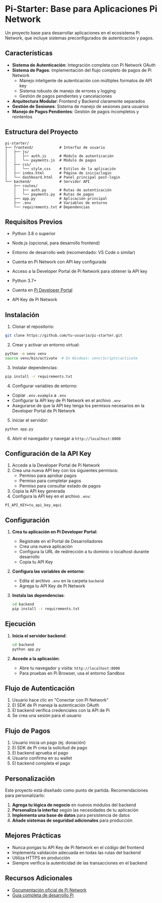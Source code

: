 # Pi-Starter: Base para Aplicaciones Pi Network

Un proyecto base para desarrollar aplicaciones en el ecosistema Pi Network, que incluye sistemas preconfigurados de autenticación y pagos.

## Características

- **Sistema de Autenticación**: Integración completa con Pi Network OAuth
- **Sistema de Pagos**: Implementación del flujo completo de pagos de Pi Network
  - Manejo inteligente de autenticación con múltiples formatos de API key
  - Sistema robusto de manejo de errores y logging
  - Gestión de pagos pendientes y cancelaciones
- **Arquitectura Modular**: Frontend y Backend claramente separados
- **Gestión de Sesiones**: Sistema de manejo de sesiones para usuarios
- **Manejo de Pagos Pendientes**: Gestión de pagos incompletos y reintentos

## Estructura del Proyecto

```
pi-starter/
├── frontend/            # Interfaz de usuario
│   ├── js/
│   │   ├── auth.js      # Módulo de autenticación
│   │   └── payments.js  # Módulo de pagos
│   ├── css/
│   │   └── style.css    # Estilos de la aplicación
│   ├── index.html       # Página de inicio/login
│   └── dashboard.html   # Panel principal post-login
└── backend/             # Servidor API
    ├── routes/
    │   ├── auth.py      # Rutas de autenticación
    │   └── payments.py  # Rutas de pagos
    ├── app.py           # Aplicación principal
    ├── .env             # Variables de entorno
    └── requirements.txt # Dependencias
```

## Requisitos Previos

- Python 3.8 o superior
- Node.js (opcional, para desarrollo frontend)
- Entorno de desarrollo web (recomendado: VS Code o similar)
- Cuenta en Pi Network con API key configurada
- Acceso a la Developer Portal de Pi Network para obtener la API key

- Python 3.7+
- Cuenta en [Pi Developer Portal](https://developers.minepi.com/)
- API Key de Pi Network

## Instalación

1. Clonar el repositorio:
```bash
git clone https://github.com/tu-usuario/pi-starter.git
```

2. Crear y activar un entorno virtual:
```bash
python -m venv venv
source venv/bin/activate  # En Windows: venv\Scripts\activate
```

3. Instalar dependencias:
```bash
pip install -r requirements.txt
```

4. Configurar variables de entorno:
- Copiar `.env.example` a `.env`
- Configurar la API key de Pi Network en el archivo `.env`
- Asegurarse de que la API key tenga los permisos necesarios en la Developer Portal de Pi Network

5. Iniciar el servidor:
```bash
python app.py
```

6. Abrir el navegador y navegar a `http://localhost:8000`

## Configuración de la API Key

1. Accede a la Developer Portal de Pi Network
2. Crea una nueva API key con los siguientes permisos:
   - Permiso para aprobar pagos
   - Permiso para completar pagos
   - Permiso para consultar estado de pagos
3. Copia la API key generada
4. Configura la API key en el archivo `.env`:
```
PI_API_KEY=tu_api_key_aqui
```

## Configuración

1. **Crea tu aplicación en Pi Developer Portal**:
   - Regístrate en el Portal de Desarrolladores
   - Crea una nueva aplicación
   - Configura la URL de redirección a tu dominio o localhost durante desarrollo
   - Copia tu API Key

2. **Configura las variables de entorno**:
   - Edita el archivo `.env` en la carpeta `backend`
   - Agrega tu API Key de Pi Network

3. **Instala las dependencias**:
   ```bash
   cd backend
   pip install -r requirements.txt
   ```

## Ejecución

1. **Inicia el servidor backend**:
   ```bash
   cd backend
   python app.py
   ```

2. **Accede a la aplicación**:
   - Abre tu navegador y visita: `http://localhost:8000`
   - Para pruebas en Pi Browser, usa el entorno Sandbox

## Flujo de Autenticación

1. Usuario hace clic en "Conectar con Pi Network"
2. El SDK de Pi maneja la autenticación OAuth
3. El backend verifica credenciales con la API de Pi
4. Se crea una sesión para el usuario

## Flujo de Pagos

1. Usuario inicia un pago (ej. donación)
2. El SDK de Pi crea la solicitud de pago
3. El backend aprueba el pago
4. Usuario confirma en su wallet
5. El backend completa el pago

## Personalización

Este proyecto está diseñado como punto de partida. Recomendaciones para personalizarlo:

1. **Agrega tu lógica de negocio** en nuevos módulos del backend
2. **Personaliza la interfaz** según las necesidades de tu aplicación
3. **Implementa una base de datos** para persistencia de datos
4. **Añade sistemas de seguridad adicionales** para producción

## Mejores Prácticas

- Nunca pongas tu API Key de Pi Network en el código del frontend
- Implementa validación adecuada en todas las rutas del backend
- Utiliza HTTPS en producción
- Siempre verifica la autenticidad de las transacciones en el backend

## Recursos Adicionales

- [Documentación oficial de Pi Network](https://developers.minepi.com/doc/getting-started)
- [Guía completa de desarrollo Pi](https://pi-apps.github.io/community-developer-guide/)
